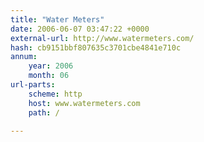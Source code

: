 ```yaml
---
title: "Water Meters"
date: 2006-06-07 03:47:22 +0000
external-url: http://www.watermeters.com/
hash: cb9151bbf807635c3701cbe4841e710c
annum:
    year: 2006
    month: 06
url-parts:
    scheme: http
    host: www.watermeters.com
    path: /

---
```



